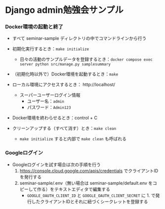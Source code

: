 Django admin勉強会サンプル
==========================

### Docker環境の起動と終了

* すべて seminar-sample ディレクトリの中でコマンドラインから行う

* 初期化実行するとき：`make initialize`
    * 日々の活動のサンプルデータを登録するとき：`docker compose exec server python src/manage.py samplesummary`
* （初期化時以外で）Docker環境を起動するとき：`make`
* ローカル環境にアクセスするとき： http://localhost/
    * スーパーユーザーログイン情報
        * ユーザー名：`admin`
        * パスワード：`Admin123`
* Docker環境を終わらせるとき：control + C
* クリーンアップする（すべて消す）とき：`make clean`
    * `make initialize` すると内部で `make clean` も呼ばれる

### Googleログイン

* Googleログインを試す場合は次の手順を行う
    1. https://console.cloud.google.com/apis/credentials でクライアントIDを発行する
    2. seminar-sample/.env（無い場合は seminar-sample/default.env をコピーして作る）をテキストエディタで編集する
        * `GOOGLE_OAUTH_CLIENT_ID` と `GOOGLE_OAUTH_CLIENT_SECRET` に 1. で発行したクライアントIDとそれに紐づくシークレットを登録する
